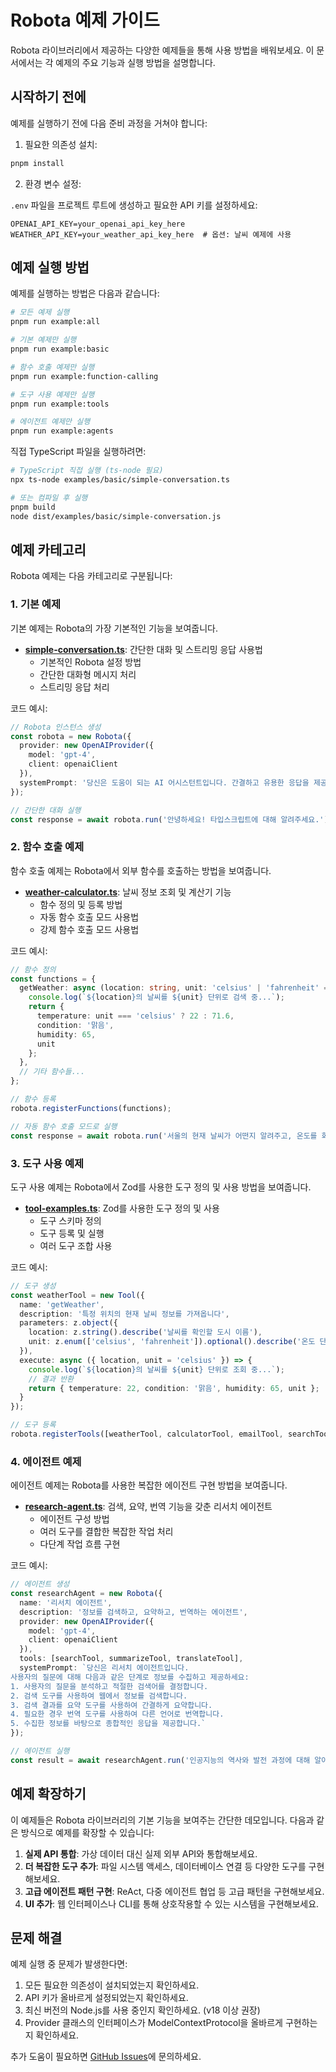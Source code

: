 # Robota 예제 가이드

Robota 라이브러리에서 제공하는 다양한 예제들을 통해 사용 방법을 배워보세요. 이 문서에서는 각 예제의 주요 기능과 실행 방법을 설명합니다.

## 시작하기 전에

예제를 실행하기 전에 다음 준비 과정을 거쳐야 합니다:

1. 필요한 의존성 설치:

```bash
pnpm install
```

2. 환경 변수 설정:

`.env` 파일을 프로젝트 루트에 생성하고 필요한 API 키를 설정하세요:

```
OPENAI_API_KEY=your_openai_api_key_here
WEATHER_API_KEY=your_weather_api_key_here  # 옵션: 날씨 예제에 사용
```

## 예제 실행 방법

예제를 실행하는 방법은 다음과 같습니다:

```bash
# 모든 예제 실행
pnpm run example:all

# 기본 예제만 실행
pnpm run example:basic

# 함수 호출 예제만 실행
pnpm run example:function-calling

# 도구 사용 예제만 실행
pnpm run example:tools

# 에이전트 예제만 실행
pnpm run example:agents
```

직접 TypeScript 파일을 실행하려면:

```bash
# TypeScript 직접 실행 (ts-node 필요)
npx ts-node examples/basic/simple-conversation.ts

# 또는 컴파일 후 실행
pnpm build
node dist/examples/basic/simple-conversation.js
```

## 예제 카테고리

Robota 예제는 다음 카테고리로 구분됩니다:

### 1. 기본 예제

기본 예제는 Robota의 가장 기본적인 기능을 보여줍니다.

- **[simple-conversation.ts](../examples/basic/simple-conversation.ts)**: 간단한 대화 및 스트리밍 응답 사용법
  - 기본적인 Robota 설정 방법
  - 간단한 대화형 메시지 처리
  - 스트리밍 응답 처리
  
코드 예시:
```typescript
// Robota 인스턴스 생성
const robota = new Robota({
  provider: new OpenAIProvider({
    model: 'gpt-4',
    client: openaiClient
  }),
  systemPrompt: '당신은 도움이 되는 AI 어시스턴트입니다. 간결하고 유용한 응답을 제공하세요.'
});

// 간단한 대화 실행
const response = await robota.run('안녕하세요! 타입스크립트에 대해 알려주세요.');
```

### 2. 함수 호출 예제

함수 호출 예제는 Robota에서 외부 함수를 호출하는 방법을 보여줍니다.

- **[weather-calculator.ts](../examples/function-calling/weather-calculator.ts)**: 날씨 정보 조회 및 계산기 기능
  - 함수 정의 및 등록 방법
  - 자동 함수 호출 모드 사용법
  - 강제 함수 호출 모드 사용법
  
코드 예시:
```typescript
// 함수 정의
const functions = {
  getWeather: async (location: string, unit: 'celsius' | 'fahrenheit' = 'celsius') => {
    console.log(`${location}의 날씨를 ${unit} 단위로 검색 중...`);
    return {
      temperature: unit === 'celsius' ? 22 : 71.6,
      condition: '맑음',
      humidity: 65,
      unit
    };
  },
  // 기타 함수들...
};

// 함수 등록
robota.registerFunctions(functions);

// 자동 함수 호출 모드로 실행
const response = await robota.run('서울의 현재 날씨가 어떤지 알려주고, 온도를 화씨로 변환해줘.');
```

### 3. 도구 사용 예제

도구 사용 예제는 Robota에서 Zod를 사용한 도구 정의 및 사용 방법을 보여줍니다.

- **[tool-examples.ts](../examples/tools/tool-examples.ts)**: Zod를 사용한 도구 정의 및 사용
  - 도구 스키마 정의
  - 도구 등록 및 실행
  - 여러 도구 조합 사용
  
코드 예시:
```typescript
// 도구 생성
const weatherTool = new Tool({
  name: 'getWeather',
  description: '특정 위치의 현재 날씨 정보를 가져옵니다',
  parameters: z.object({
    location: z.string().describe('날씨를 확인할 도시 이름'),
    unit: z.enum(['celsius', 'fahrenheit']).optional().describe('온도 단위')
  }),
  execute: async ({ location, unit = 'celsius' }) => {
    console.log(`${location}의 날씨를 ${unit} 단위로 조회 중...`);
    // 결과 반환
    return { temperature: 22, condition: '맑음', humidity: 65, unit };
  }
});

// 도구 등록
robota.registerTools([weatherTool, calculatorTool, emailTool, searchTool]);
```

### 4. 에이전트 예제

에이전트 예제는 Robota를 사용한 복잡한 에이전트 구현 방법을 보여줍니다.

- **[research-agent.ts](../examples/agents/research-agent.ts)**: 검색, 요약, 번역 기능을 갖춘 리서치 에이전트
  - 에이전트 구성 방법
  - 여러 도구를 결합한 복잡한 작업 처리
  - 다단계 작업 흐름 구현
  
코드 예시:
```typescript
// 에이전트 생성
const researchAgent = new Robota({
  name: '리서치 에이전트',
  description: '정보를 검색하고, 요약하고, 번역하는 에이전트',
  provider: new OpenAIProvider({
    model: 'gpt-4',
    client: openaiClient
  }),
  tools: [searchTool, summarizeTool, translateTool],
  systemPrompt: `당신은 리서치 에이전트입니다.
사용자의 질문에 대해 다음과 같은 단계로 정보를 수집하고 제공하세요:
1. 사용자의 질문을 분석하고 적절한 검색어를 결정합니다.
2. 검색 도구를 사용하여 웹에서 정보를 검색합니다.
3. 검색 결과를 요약 도구를 사용하여 간결하게 요약합니다.
4. 필요한 경우 번역 도구를 사용하여 다른 언어로 번역합니다.
5. 수집한 정보를 바탕으로 종합적인 응답을 제공합니다.`
});

// 에이전트 실행
const result = await researchAgent.run('인공지능의 역사와 발전 과정에 대해 알아보고 싶습니다.');
```

## 예제 확장하기

이 예제들은 Robota 라이브러리의 기본 기능을 보여주는 간단한 데모입니다. 다음과 같은 방식으로 예제를 확장할 수 있습니다:

1. **실제 API 통합**: 가상 데이터 대신 실제 외부 API와 통합해보세요.
2. **더 복잡한 도구 추가**: 파일 시스템 액세스, 데이터베이스 연결 등 다양한 도구를 구현해보세요.
3. **고급 에이전트 패턴 구현**: ReAct, 다중 에이전트 협업 등 고급 패턴을 구현해보세요.
4. **UI 추가**: 웹 인터페이스나 CLI를 통해 상호작용할 수 있는 시스템을 구현해보세요.

## 문제 해결

예제 실행 중 문제가 발생한다면:

1. 모든 필요한 의존성이 설치되었는지 확인하세요.
2. API 키가 올바르게 설정되었는지 확인하세요.
3. 최신 버전의 Node.js를 사용 중인지 확인하세요. (v18 이상 권장)
4. Provider 클래스의 인터페이스가 ModelContextProtocol을 올바르게 구현하는지 확인하세요.

추가 도움이 필요하면 [GitHub Issues](https://github.com/yourorg/robota/issues)에 문의하세요. 